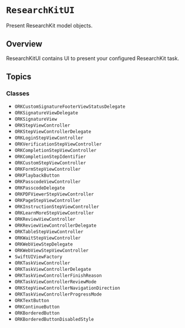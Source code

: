 # ``ResearchKitUI``

Present ResearchKit model objects.

## Overview

ResearchKitUI contains UI to present your configured ResearchKit task.  

## Topics

### Classes

- ``ORKCustomSignatureFooterViewStatusDelegate``
- ``ORKSignatureViewDelegate``
- ``ORKSignatureView``
- ``ORKStepViewController``
- ``ORKStepViewControllerDelegate``
- ``ORKLoginStepViewController``
- ``ORKVerificationStepViewController``
- ``ORKCompletionStepViewController``
- ``ORKCompletionStepIdentifier``
- ``ORKCustomStepViewController``
- ``ORKFormStepViewController``
- ``ORKPlaybackButton``
- ``ORKPasscodeViewController``
- ``ORKPasscodeDelegate``
- ``ORKPDFViewerStepViewController``
- ``ORKPageStepViewController``
- ``ORKInstructionStepViewController``
- ``ORKLearnMoreStepViewController``
- ``ORKReviewViewController``
- ``ORKReviewViewControllerDelegate``
- ``ORKTableStepViewController``
- ``ORKWaitStepViewController``
- ``ORKWebViewStepDelegate``
- ``ORKWebViewStepViewController``
- ``SwiftUIViewFactory``
- ``ORKTaskViewController``
- ``ORKTaskViewControllerDelegate``
- ``ORKTaskViewControllerFinishReason``
- ``ORKTaskViewControllerReviewMode``
- ``ORKStepViewControllerNavigationDirection``
- ``ORKTaskViewControllerProgressMode``
- ``ORKTextButton``
- ``ORKContinueButton``
- ``ORKBorderedButton``
- ``ORKBorderedButtonDisabledStyle``
